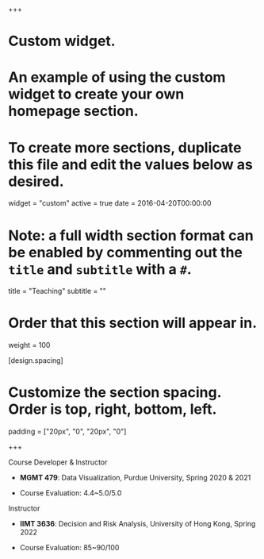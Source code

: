 +++
# Custom widget.
# An example of using the custom widget to create your own homepage section.
# To create more sections, duplicate this file and edit the values below as desired.
widget = "custom"
active = true
date = 2016-04-20T00:00:00

# Note: a full width section format can be enabled by commenting out the `title` and `subtitle` with a `#`.
title = "Teaching"
subtitle = ""

# Order that this section will appear in.
weight = 100

[design.spacing]
# Customize the section spacing. Order is top, right, bottom, left.
  padding = ["20px", "0", "20px", "0"]

+++

Course Developer & Instructor

- **MGMT 479**: Data Visualization, Purdue University, Spring 2020 & 2021

- Course Evaluation: 4.4~5.0/5.0

Instructor

- **IIMT 3636**: Decision and Risk Analysis, University of Hong Kong, Spring 2022

- Course Evaluation: 85~90/100
